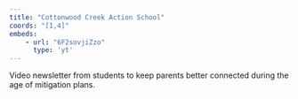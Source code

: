 ```yaml
---
title: "Cottonwood Creek Action School"
coords: "[1,4]"
embeds: 
    - url: "6F2sovjiZzo"
      type: 'yt'
---
```


Video newsletter from students to keep parents better connected during the age of mitigation plans.